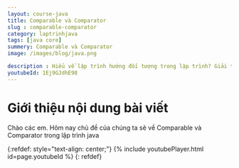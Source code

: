 ```yaml
---
layout: course-java
title: Comparable và Comparator
slug : comparable-comparator
category: laptrinhjava
tags: [java core]
summery: Comparable và Comparator  
image: /images/blog/java.png

description : Hiểu về lập trình hướng đối tượng trong lập trình? Giải thích các khái niệm về tính đa hình, tính trừu tượng, tính kế thừa, và tính đóng gói trong lập trình hướng đối tượng. Lợi ích của việc sử dụng lập trình hướng đối tượng trong lập trình.
youtubeId: 1Ej9GJdhE98
---
```


# **Giới thiệu nội dung bài viết**

Chào các em. Hôm nay chủ đề của chúng ta sẽ về Comparable và Comparator trong lập trình java


{:refdef: style="text-align: center;"}
{% include youtubePlayer.html id=page.youtubeId %}
{: refdef}